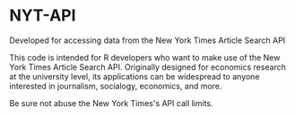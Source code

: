 # NYT-API
Developed for accessing data from the New York Times Article Search API

This code is intended for R developers who want to make use of the
New York Times Article Search API. Originally designed for
economics research at the university level, its applications can
be widespread to anyone interested in journalism, socialogy, economics, and more.

Be sure not abuse the New York Times's API call limits.
